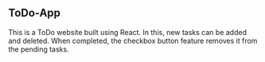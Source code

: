 ## ToDo-App
This is a ToDo website built using React. In this, new tasks can be added and deleted. When completed, the checkbox button feature removes it from the pending tasks.
